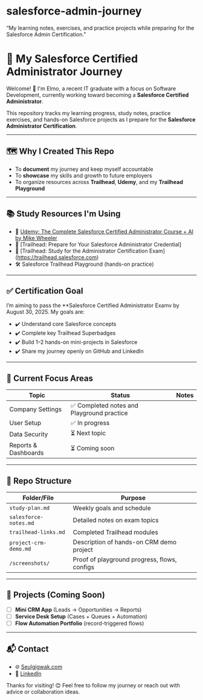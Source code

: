 # salesforce-admin-journey
“My learning notes, exercises, and practice projects while preparing for the Salesforce Admin Certification.”

# 🌟 My Salesforce Certified Administrator Journey

Welcome! 👋 I'm Elmo, a recent IT graduate with a focus on Software Development, currently working toward becoming a **Salesforce Certified Administrator**. 

This repository tracks my learning progress, study notes, practice exercises, and hands-on Salesforce projects as I prepare for the **Salesforce Administrator Certification**.

---

## 🗺️ Why I Created This Repo

- To **document** my journey and keep myself accountable
- To **showcase** my skills and growth to future employers
- To organize resources across **Trailhead**, **Udemy**, and my **Trailhead Playground**

---

## 📚 Study Resources I'm Using

- 🎥 [Udemy: The Complete Salesforce Certified Administrator Course + AI by Mike Wheeler](https://www.udemy.com/course/salesforce-certified-administrator/)
- 🌱 [Trailhead: Prepare for Your Salesforce Administrator Credential]
- 🌱 [Trailhead: Study for the Administrator Certification Exam]
     (https://trailhead.salesforce.com)
- 🛠 Salesforce Trailhead Playground (hands-on practice)

---

## ✅ Certification Goal

I’m aiming to pass the **Salesforce Certified Administrator Examv by August 30, 2025. 
My goals are:

- ✔️ Understand core Salesforce concepts
- ✔️ Complete key Trailhead Superbadges
- ✔️ Build 1–2 hands-on mini-projects in Salesforce
- ✔️ Share my journey openly on GitHub and LinkedIn

---

## 🧠 Current Focus Areas

| Topic | Status | Notes |
|-------|--------|-------|
| Company Settings | ✅ Completed notes and Playground practice |
| User Setup | ✅ In progress |
| Data Security | ⏳ Next topic |
| Reports & Dashboards | ⏳ Coming soon |

---

## 📁 Repo Structure

| Folder/File | Purpose |
|-------------|---------|
| `study-plan.md` | Weekly goals and schedule |
| `salesforce-notes.md` | Detailed notes on exam topics |
| `trailhead-links.md` | Completed Trailhead modules |
| `project-crm-demo.md` | Description of hands-on CRM demo project |
| `/screenshots/` | Proof of playground progress, flows, configs |

---

## 🧩 Projects (Coming Soon)

- [ ] **Mini CRM App** (Leads → Opportunities → Reports)
- [ ] **Service Desk Setup** (Cases + Queues + Automation)
- [ ] **Flow Automation Portfolio** (record-triggered flows)

---

## 📬 Contact

- 🌐 [Seulgigwak.com](https://seulgigwak.com)
- 💼 [LinkedIn](https://www.linkedin.com/in/seulgigwak)

Thanks for visiting! 😊 Feel free to follow my journey or reach out with advice or collaboration ideas.
